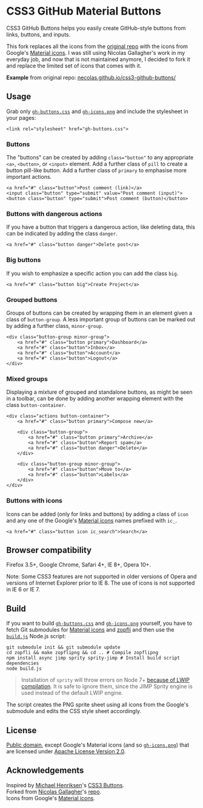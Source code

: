 # CSS3 GitHub Material Buttons #

CSS3 GitHub Buttons helps you easily create GitHub-style buttons from links, buttons, and inputs.

This fork replaces all the icons from the [original repo](https://github.com/necolas/css3-github-buttons) with the icons from Google's [Material icons](https://design.google.com/icons/). I was still using Nicolas Gallagher's work in my everyday job, and now that is not maintained anymore, I decided to fork it and replace the limited set of icons that comes with it.

**Example** from original repo: [necolas.github.io/css3-github-buttons/](http://necolas.github.io/css3-github-buttons/)

## Usage

Grab only [`gh-buttons.css`](gh-buttons.css) and [`gh-icons.png`](gh-icons.png) and include the stylesheet in your pages:

    <link rel="stylesheet" href="gh-buttons.css">

### Buttons

The "buttons" can be created by adding `class="button"` to any appropriate `<a>`, `<button>`, or `<input>` element. Add a further class of `pill` to create a button pill-like button. Add a further class of `primary` to emphasise more important actions.

    <a href="#" class="button">Post comment (link)</a>
    <input class="button" type="submit" value="Post comment (input)">
    <button class="button" type="submit">Post comment (button)</button>

### Buttons with dangerous actions

If you have a button that triggers a dangerous action, like deleting data, this can be indicated by adding the class `danger`.

    <a href="#" class="button danger">Delete post</a>

### Big buttons

If you wish to emphasize a specific action you can add the class `big`.

    <a href="#" class="button big">Create Project</a>

### Grouped buttons

Groups of buttons can be created by wrapping them in an element given a class of `button-group`. A less important group of buttons can be marked out by adding a further class, `minor-group`.

    <div class="button-group minor-group">
        <a href="#" class="button primary">Dashboard</a>
        <a href="#" class="button">Inbox</a>
        <a href="#" class="button">Account</a>
        <a href="#" class="button">Logout</a>
    </div>

### Mixed groups

Displaying a mixture of grouped and standalone buttons, as might be seen in a toolbar, can be done by adding another wrapping element with the class `button-container`.

    <div class="actions button-container">
        <a href="#" class="button primary">Compose new</a>

        <div class="button-group">
            <a href="#" class="button primary">Archive</a>
            <a href="#" class="button">Report spam</a>
            <a href="#" class="button danger">Delete</a>
        </div>

        <div class="button-group minor-group">
            <a href="#" class="button">Move to</a>
            <a href="#" class="button">Labels</a>
        </div>
    </div>

### Buttons with icons

Icons can be added (only for links and buttons) by adding a class of `icon` and any one of the Google's [Material icons](https://design.google.com/icons/) names prefixed with `ic_`.

    <a href="#" class="button icon ic_search">Search</a>

## Browser compatibility

Firefox 3.5+, Google Chrome, Safari 4+, IE 8+, Opera 10+.

Note: Some CSS3 features are not supported in older versions of Opera and versions of Internet Explorer prior to IE 8. The use of icons is not supported in IE 6 or IE 7.

## Build

If you want to build [`gh-buttons.css`](gh-buttons.css) and [`gh-icons.png`](gh-icons.png) yourself, you have to fetch Git submodules for [Material icons](https://github.com/google/material-design-icons) and [zopfli](https://github.com/google/zopfli) and then use the [`build.js`](build.js) Node.js script:

    git submodule init && git submodule update
    cd zopfli && make zopflipng && cd .. # Compile zopflipng
    npm install async jimp sprity sprity-jimp # Install build script dependencies
    node build.js

> Installation of `sprity` will throw errors on Node 7+ [because of LWIP compilation](https://github.com/EyalAr/lwip/issues/297). It is safe to ignore them, since the JIMP Sprity engine is used instead of the default LWIP engine.

The script creates the PNG sprite sheet using all icons from the Google's submodule and edits the CSS style sheet accordingly.

## License

[Public domain](http://unlicense.org), except Google's Material icons (and so [`gh-icons.png`](gh-icons.png)) that are licensed under [Apache License Version 2.0](http://www.apache.org/licenses/LICENSE-2.0.txt).

## Acknowledgements

Inspired by [Michael Henriksen](http://michaelhenriksen.dk)'s [CSS3 Buttons](http://github.com/michenriksen/css3buttons).  
Forked from [Nicolas Gallagher](https://github.com/necolas)'s [repo](https://github.com/necolas/css3-github-buttons).  
Icons from Google's [Material icons](https://design.google.com/icons/).

